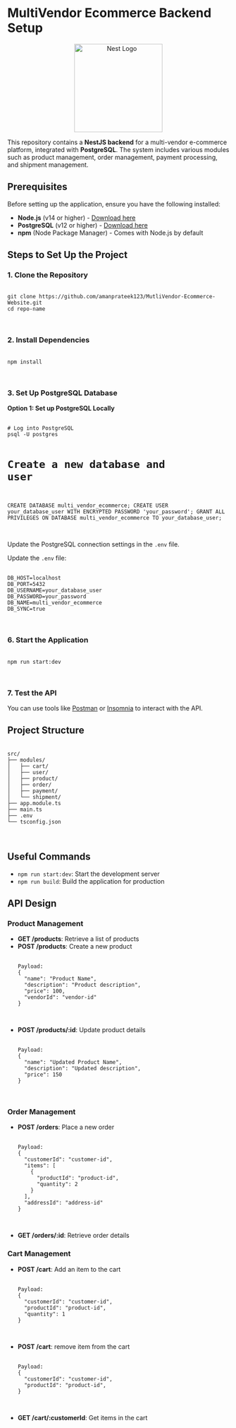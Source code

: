 
 <h1>MultiVendor Ecommerce Backend Setup</h1>
    <p align="center">
  <a href="http://nestjs.com/" target="blank"><img src="https://nestjs.com/img/logo-small.svg" width="200" alt="Nest Logo" /></a>
</p>
  <p>
    This repository contains a <strong>NestJS backend</strong> for a multi-vendor e-commerce platform, integrated with <strong>PostgreSQL</strong>.
    The system includes various modules such as product management, order management, payment processing, and shipment management.
  </p>

  <h2>Prerequisites</h2>
  <p>Before setting up the application, ensure you have the following installed:</p>
  <ul>
    <li><strong>Node.js</strong> (v14 or higher) - <a href="https://nodejs.org/">Download here</a></li>
    <li><strong>PostgreSQL</strong> (v12 or higher) - <a href="https://www.postgresql.org/download/">Download here</a></li>
    <li><strong>npm</strong> (Node Package Manager) - Comes with Node.js by default</li>
  </ul>

  <h2>Steps to Set Up the Project</h2>
  <h3>1. Clone the Repository</h3>
  <pre>
    <code>
git clone https://github.com/amanprateek123/MutliVendor-Ecommerce-Website.git
cd repo-name
    </code>
  </pre>

  <h3>2. Install Dependencies</h3>
  <pre>
    <code>
npm install
    </code>
  </pre>

  <h3>3. Set Up PostgreSQL Database</h3>
  <p><strong>Option 1: Set up PostgreSQL Locally</strong></p>
  <pre>
    <code>
# Log into PostgreSQL
psql -U postgres

# Create a new database and user
CREATE DATABASE multi_vendor_ecommerce;
CREATE USER your_database_user WITH ENCRYPTED PASSWORD 'your_password';
GRANT ALL PRIVILEGES ON DATABASE multi_vendor_ecommerce TO your_database_user;
    </code>
  </pre>
  <p>Update the PostgreSQL connection settings in the <code>.env</code> file.</p>
  <p>Update the <code>.env</code> file:</p>
  <pre>
    <code>
DB_HOST=localhost
DB_PORT=5432
DB_USERNAME=your_database_user
DB_PASSWORD=your_password
DB_NAME=multi_vendor_ecommerce
DB_SYNC=true
    </code>
  </pre>

  <h3>6. Start the Application</h3>
  <pre>
    <code>
npm run start:dev
    </code>
  </pre>

  <h3>7. Test the API</h3>
  <p>You can use tools like <a href="https://www.postman.com/">Postman</a> or <a href="https://insomnia.rest/">Insomnia</a> to interact with the API.</p>

  <h2>Project Structure</h2>
  <pre>
    <code>
src/
├── modules/
│   ├── cart/
│   ├── user/
│   ├── product/
│   ├── order/
│   ├── payment/
│   └── shipment/
├── app.module.ts
├── main.ts
├── .env
└── tsconfig.json
    </code>
  </pre>

  <h2>Useful Commands</h2>
  <ul>
    <li><code>npm run start:dev</code>: Start the development server</li>
    <li><code>npm run build</code>: Build the application for production</li>
  </ul>

  <h2>API Design</h2>
  <h3>Product Management</h3>
  <ul>
    <li><strong>GET /products</strong>: Retrieve a list of products</li>
    <li><strong>POST /products</strong>: Create a new product</li>
    <pre>
      <code>
Payload:
{
  "name": "Product Name",
  "description": "Product description",
  "price": 100,
  "vendorId": "vendor-id"
}
      </code>
    </pre>
    <li><strong>POST /products/:id</strong>: Update product details</li>
    <pre>
      <code>
Payload:
{
  "name": "Updated Product Name",
  "description": "Updated description",
  "price": 150
}
      </code>
    </pre>
  </ul>

  <h3>Order Management</h3>
  <ul>
    <li><strong>POST /orders</strong>: Place a new order</li>
    <pre>
      <code>
Payload:
{
  "customerId": "customer-id",
  "items": [
    {
      "productId": "product-id",
      "quantity": 2
    }
  ],
  "addressId": "address-id"
}
      </code>
    </pre>
    <li><strong>GET /orders/:id</strong>: Retrieve order details</li>
  </ul>

  <h3>Cart Management</h3>
  <ul>
    <li><strong>POST /cart</strong>: Add an item to the cart</li>
    <pre>
      <code>
Payload:
{
  "customerId": "customer-id",
  "productId": "product-id",
  "quantity": 1
}
      </code>
    </pre>
    <li><strong>POST /cart</strong>: remove item from the cart</li>
    <pre>
      <code>
Payload:
{
  "customerId": "customer-id",
  "productId": "product-id",
}
      </code>
    </pre>
    <li><strong>GET /cart/:customerId</strong>: Get items in the cart</li>
  </ul>
